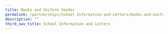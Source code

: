 ```yaml
---
title: Books and Uniform Vendor
permalink: /partnerships/School-Information-and-Letters/books-and-uniform-vendor
description: ""
third_nav_title: School Information and Letters
---
```

